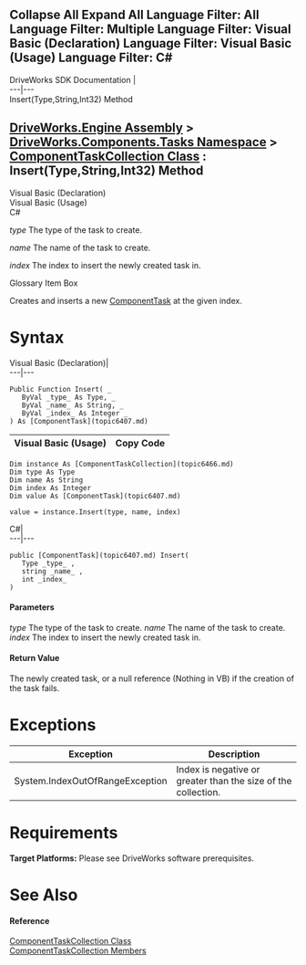 Collapse All Expand All Language Filter: All  Language Filter: Multiple  Language Filter: Visual Basic (Declaration) Language Filter: Visual Basic (Usage) Language Filter: C#  
---  
DriveWorks SDK Documentation  |   
---|---  
Insert(Type,String,Int32) Method   
  
[DriveWorks.Engine Assembly](topic2156.md) > [DriveWorks.Components.Tasks Namespace](topic6391.md) > [ComponentTaskCollection Class](topic6466.md) : Insert(Type,String,Int32) Method  
---  
  
Visual Basic (Declaration)    
Visual Basic (Usage)    
C# 

_type_
    The type of the task to create.

_name_
    The name of the task to create.

_index_
    The index to insert the newly created task in.

Glossary Item Box

Creates and inserts a new [ComponentTask](topic6407.md) at the given index. 

# Syntax

Visual Basic (Declaration)|   
---|---  
      
    
    Public Function Insert( _
       ByVal _type_ As Type, _
       ByVal _name_ As String, _
       ByVal _index_ As Integer _
    ) As [ComponentTask](topic6407.md)  
  
Visual Basic (Usage)| Copy Code  
---|---  
      
    
    Dim instance As [ComponentTaskCollection](topic6466.md)
    Dim type As Type
    Dim name As String
    Dim index As Integer
    Dim value As [ComponentTask](topic6407.md)
     
    value = instance.Insert(type, name, index)  
  
C#|   
---|---  
      
    
    public [ComponentTask](topic6407.md) Insert( 
       Type _type_ ,
       string _name_ ,
       int _index_
    )  
  
#### Parameters

 _type_
    The type of the task to create.
_name_
    The name of the task to create.
_index_
    The index to insert the newly created task in.

#### Return Value

The newly created task, or a null reference (Nothing in VB) if the creation of the task fails.

# Exceptions

Exception| Description  
---|---  
System.IndexOutOfRangeException| Index is negative or greater than the size of the collection.  
  
# Requirements

**Target Platforms:** Please see DriveWorks software prerequisites.

# See Also

#### Reference

[ComponentTaskCollection Class](topic6466.md)   
[ComponentTaskCollection Members](topic6467.md)


